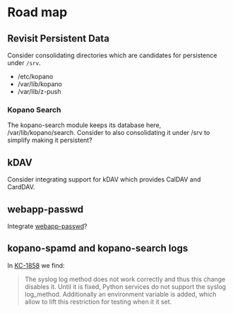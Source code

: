 # Road map

## Revisit Persistent Data

Consider consolidating directories which are candidates for persistence under `/srv`.

- /etc/kopano
- /var/lib/kopano
- /var/lib/z-push

### Kopano Search

The kopano-search module keeps its database here, /var/lib/kopano/search.
Consider to also consolidating it under /srv to simplify making it persistent?

## kDAV

Consider integrating support for kDAV which provides CalDAV and CardDAV.

## webapp-passwd

Integrate [webapp-passwd](https://github.com/silentsakky/zarafa-webapp-passwd)?

## kopano-spamd and kopano-search logs

In [KC-1858](https://github.com/Kopano-dev/kopano-core/commit/4a7f833e170167ebfa4f4c55835f8760ce7617f3) we find:

> The syslog log method does not work correctly and thus this change
> disables it. Until it is fixed, Python services do not support
> the syslog log_method. Additionally an environment variable is
> added, which allow to lift this restriction for testing when it
> it set.

